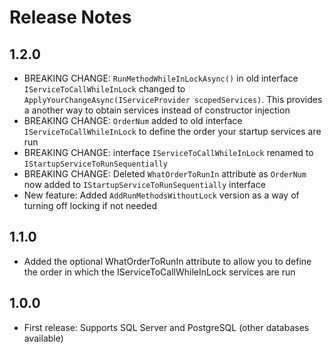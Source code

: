 # Release Notes

## 1.2.0

- BREAKING CHANGE: `RunMethodWhileInLockAsync()` in old interface `IServiceToCallWhileInLock` changed to `ApplyYourChangeAsync(IServiceProvider scopedServices)`. This provides a another way to obtain services instead of constructor injection 
- BREAKING CHANGE: `OrderNum` added to old interface `IServiceToCallWhileInLock` to define the order your startup services are run
- BREAKING CHANGE: interface `IServiceToCallWhileInLock` renamed to `IStartupServiceToRunSequentially`
- BREAKING CHANGE: Deleted `WhatOrderToRunIn` attribute as `OrderNum` now added to `IStartupServiceToRunSequentially` interface
- New feature: Added `AddRunMethodsWithoutLock` version as a way of turning off locking if not needed

## 1.1.0

- Added the optional WhatOrderToRunIn attribute to allow you to define the order in which the IServiceToCallWhileInLock services are run

## 1.0.0

- First release: Supports SQL Server and PostgreSQL (other databases available)